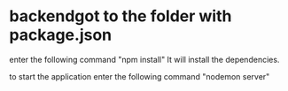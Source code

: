 # backendgot to the folder with package.json

enter the following command 
"npm install"
It will install the dependencies.

to start the application enter the following command
"nodemon server"
